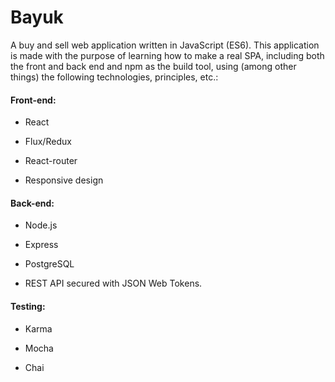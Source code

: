 # Bayuk

A buy and sell web application written in JavaScript (ES6). This application is made with the purpose of learning how 
to make a real SPA, including both the front and back end and npm as the build tool, using (among other things) the following technologies, principles, etc.:
  
#### Front-end:
  
  * React
  
  * Flux/Redux
  
  * React-router
  
  * Responsive design
  
####   Back-end:
  
  * Node.js
  
  * Express

  * PostgreSQL
  
  * REST API secured with JSON Web Tokens.
   
####  Testing:
 
 * Karma

 * Mocha
 
 * Chai
  
  
  
